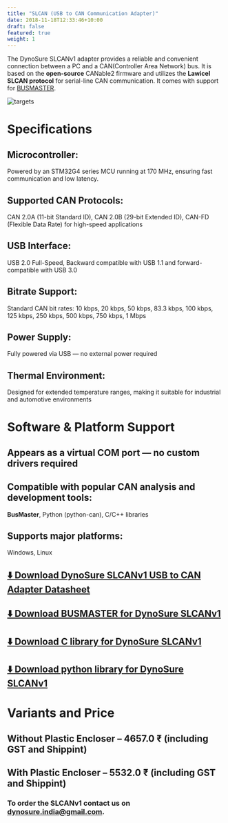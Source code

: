 ```yaml
---
title: "SLCAN (USB to CAN Communication Adapter)"
date: 2018-11-18T12:33:46+10:00
draft: false
featured: true
weight: 1
---
```



The DynoSure SLCANv1 adapter provides a reliable and convenient connection between a PC and a CAN(Controller Area Network) bus. It is based on the **open-source** CANable2 firmware and utilizes the **Lawicel SLCAN protocol** for serial-line CAN communication. It comes with support for [BUSMASTER](./../../files/BUSMASTER_Installer_Ver_3.2.2.exe).

<!-- It is designed with mobility in mind and features a compact and lightweight plastic enclosure suitable for on-the-go diagnostics and embedded development.  -->

<!-- The device uses the Lawicel SLCAN Protocol to expose the CAN interface as a standard virtual COM port, simplifying integration with existing tools and reducing software overhead. -->

<!-- Testing make it easy  -->
<!-- Financial accounting (or financial accountancy) is the field of accounting concerned with the **summary, analysis and reporting** of financial transactions related to a business. -->
<!--more-->

<!-- ![Accounting Services](/images/dynoSense/dynamometer_system_digitala_1200x605.jpg) -->
![targets](/images/slcan_withoutEncloser.jpg)
# Specifications

## Microcontroller:
Powered by an STM32G4 series MCU running at 170 MHz, ensuring fast communication and low latency.

## Supported CAN Protocols:
CAN 2.0A (11-bit Standard ID), CAN 2.0B (29-bit Extended ID), CAN-FD (Flexible Data Rate) for high-speed applications

## USB Interface:

USB 2.0 Full-Speed, Backward compatible with USB 1.1 and forward-compatible with USB 3.0

## Bitrate Support:

Standard CAN bit rates: 10 kbps, 20 kbps, 50 kbps, 83.3 kbps, 100 kbps, 125 kbps, 250 kbps, 500 kbps, 750 kbps, 1 Mbps

## Power Supply:

Fully powered via USB — no external power required

## Thermal Environment:

Designed for extended temperature ranges, making it suitable for industrial and automotive environments

# Software & Platform Support

## Appears as a virtual COM port — no custom drivers required

## Compatible with popular CAN analysis and development tools:

**BusMaster**, Python (python-can), C/C++ libraries

## Supports major platforms:

Windows, Linux

## [⬇️ Download DynoSure SLCANv1 USB to CAN Adapter Datasheet](./../../files/DynoSure_USB_CAN_Adapter.pdf)

## [⬇️ Download BUSMASTER for DynoSure SLCANv1 ](./../../files/BUSMASTER_Installer_Ver_3.2.2.exe)

## [⬇️ Download C library for DynoSure SLCANv1 ](./../../files/SLCAN_DLL_win.rar)

## [⬇️ Download python library for DynoSure SLCANv1 ](./../../files/slcanv1-python.zip)

# Variants and Price
## Without Plastic Encloser – 4657.0 ₹ (including GST and Shippint)
## With Plastic Encloser – 5532.0 ₹ (including GST and Shippint)


### **To order the SLCANv1 contact us on dynosure.india@gmail.com.**



<!-- Financial accounting and financial reporting are often used as synonyms.

1. According to International Financial Reporting Standards: the objective of financial reporting is:
2. To provide financial information that is useful to existing and potential investors, lenders and other creditors in making decisions about providing resources to the reporting entity.
3. According to the European Accounting Association:

## Relevance

Relevance is the capacity of the financial information to influence the decision of its users. The ingredients of relevance are the predictive value and confirmatory value. Materiality is a sub-quality of relevance. 

> The ingredients of relevance are the predictive value and confirmatory value. 

Information is considered material if its omission or misstatement could influence the economic decisions of users taken on the basis of the financial statements.

## Faithful Representation

Faithful representation means that the actual effects of the transactions shall be properly accounted for and reported in the financial statements. The words and numbers must match what really happened in the transaction. The ingredients of faithful representation are completeness, neutrality and free from error.

## Enhancing Qualitative Characteristics

### Verifiability
Verifiability implies consensus between the different knowledgeable and independent users of financial information. Such information must be supported by sufficient evidence to follow the principle of objectivity.

### Comparability
Comparability is the uniform application of accounting methods across entities in the same industry. The principle of consistency is under comparability. Consistency is the uniform application of accounting across points in time within an entity.

### Understandability
Understandability means that accounting reports should be expressed as clearly as possible and should be understood by those to whom the information is relevant.
Timeliness: Timeliness implies that financial information must be presented to the users before a decision is to be made.

---

## Statement of cash flows
The statement of cash flows considers the inputs and outputs in concrete cash within a stated period. The general template of a cash flow statement is as follows: Cash Inflow - Cash Outflow + Opening Balance = Closing Balance

Cash Inflow | Outflow | Opening Balance
--- | --- | ---
*Monday* | `Tuesday` | **Wednesday**
1 | 2 | 3


**Example 1:** in the beginning of September, Ellen started out with $5 in her bank account. During that same month, Ellen borrowed $20 from Tom. At the end of the month, Ellen bought a pair of shoes for $7. Ellen's cash flow statement for the month of September looks like this:

* Cash inflow: $20
* Cash outflow:$7
* Opening balance: $5
* Closing balance: $20 – $7 + $5 = $18

**Example 2:** in the beginning of June, WikiTables, a company that buys and resells tables, sold 2 tables. They'd originally bought the tables for $25 each, and sold them at a price of $50 per table. The first table was paid out in cash however the second one was bought in credit terms. WikiTables' cash flow statement for the month of June looks like this:

> **Important:** the cash flow statement only considers the exchange of actual cash, and ignores what the person in question owes or is owed.

## Statement of financial position (balance sheet)
The balance sheet is the financial statement showing a firm's assets, liabilities and equity (capital) at a set point in time, usually the end of the fiscal year reported on the accompanying income statement. 

- **fixed assets**
    - property
    - building
    - equipment (such as factory machinery)
- **intangible assets**
    - copyrights
    - trademarks
    - patents
        - pending
        - international
- goodwill

Owner's equity, sometimes referred to as net assets, is represented differently depending on the type of business ownership. Business ownership can be in the form of a sole proprietorship, partnership, or a corporation. For a corporation, the owner's equity portion usually shows common stock, and retained earnings (earnings kept in the company). Retained earnings come from the retained earnings statement, prepared prior to the balance sheet. -->